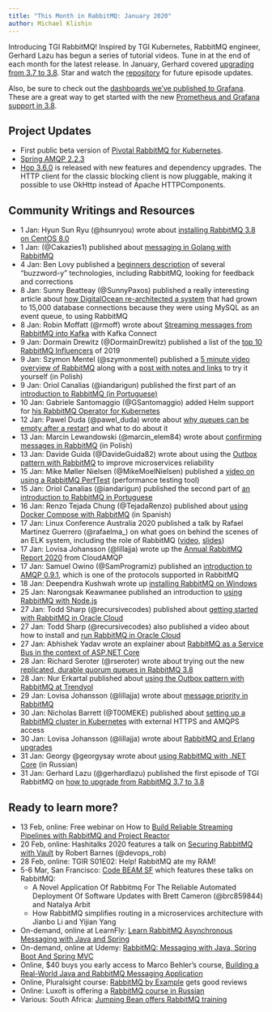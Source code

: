 ```yaml
---
title: "This Month in RabbitMQ: January 2020"
author: Michael Klishin
---
```


Introducing TGI RabbitMQ! Inspired by TGI Kubernetes, RabbitMQ engineer, Gerhard Lazu has begun a
series of tutorial videos. Tune in at the end of each month for the latest release. In January,
Gerhard covered [upgrading from 3.7 to 3.8](https://youtu.be/DynCqFtnSoY).
Star and watch the [repository](https://youtu.be/DynCqFtnSoY) for future episode updates.

Also, be sure to check out the [dashboards we’ve published to Grafana](https://grafana.com/orgs/rabbitmq). These are a great way to get started with the new [Prometheus and Grafana support in 3.8](https://www.rabbitmq.com/prometheus.html).

<!--truncate-->

## Project Updates

 * First public beta version of [Pivotal RabbitMQ for Kubernetes](https://network.pivotal.io/products/p-rabbitmq-for-kubernetes).
 * [Spring AMQP 2.2.3](https://github.com/spring-projects/spring-amqp/releases)
 * [Hop 3.6.0](https://groups.google.com/d/msg/rabbitmq-users/MEwbDJ8biRc/s4xLPpvYAwAJ) is released with new features and dependency upgrades. The HTTP client for the classic blocking client is now pluggable, making it possible to use OkHttp instead of Apache HTTPComponents.


## Community Writings and Resources

 * 1 Jan: Hyun Sun Ryu (@hsunryou) wrote about [installing RabbitMQ 3.8 on CentOS 8.0](https://blog.naver.com/hsunryou/221756168969)
 * 1 Jan: (@Cakazies1) published about [messaging in Golang with RabbitMQ](https://medium.com/@cakazies/messaging-golang-with-rabbitmq-2ed1ccf8314)
 * 4 Jan: Ben Lovy published a [beginners description](https://dev.to/deciduously/correct-a-beginner-about-buzzword-technologies-4bbe) of several “buzzword-y” technologies, including RabbitMQ, looking for feedback and corrections
 * 8 Jan: Sunny Beatteay (@SunnyPaxos) published a really interesting article about [how DigitalOcean re-architected a system](https://blog.digitalocean.com/from-15-000-database-connections-to-under-100-digitaloceans-tale-of-tech-debt/) that had grown to 15,000 database connections because they were using MySQL as an event queue, to using RabbitMQ
 * 8 Jan: Robin Moffatt (@rmoff) wrote about [Streaming messages from RabbitMQ into Kafka](https://rmoff.net/2020/01/08/streaming-messages-from-rabbitmq-into-kafka-with-kafka-connect/) with Kafka Connect
 * 9 Jan: Dormain Drewitz (@DormainDrewitz) published a list of the [top 10 RabbitMQ Influencers](https://content.pivotal.io/blog/top-rabbitmq-influencers-of-2019) of 2019
 * 9 Jan: Szymon Mentel (@szymonmentel) published a [5 minute video overview of RabbitMQ](https://youtu.be/ViJNPnZPJn4) along with a [post with notes and links](https://szkolarabbita.pl/rabbitmq-klaster-w-5-minut/) to try it yourself (in Polish)
 * 9 Jan: Oriol Canalias (@iandarigun) published the first part of an [introduction to RabbitMQ (in Portuguese)](https://medium.com/dev-cave/rabbit-mq-parte-i-c15e5f89d94)
 * 10 Jan: Gabriele Santomaggio (@GSantomaggio) added Helm support for [his RabbitMQ Operator for Kubernetes](https://github.com/Gsantomaggio/rabbitmq-operator#install-the-rabbitmq-operator-with-helm3)
 * 12 Jan: Pawel Duda (@pawel_duda) wrote about [why queues can be empty after a restart](https://devmeetsbiz.business.blog/2020/01/12/rabbitmq-queue-empty-after-a-restart-why-even-though-its-durable/) and what to do about it
 * 13 Jan: Marcin Lewandowski (@marcin_elem84) wrote about [confirming messages in RabbitMQ](https://czterytygodnie.pl/potwierdzanie-wiadomosci-rabbitmq/) (in Polish)
 * 13 Jan: Davide Guida (@DavideGuida82) wrote about using the [Outbox pattern with RabbitMQ](https://www.davideguida.com/improving-microservices-reliability-part-2-outbox-pattern/) to improve microservices reliability
 * 15 Jan: Mike Møller Nielsen (@MikeMoelNielsen) published a [video on using a RabbitMQ PerfTest](https://youtu.be/MEdPLX-PCn8 ) (performance testing tool)
 * 15 Jan: Oriol Canalias (@iandarigun) published the second part of [an introduction to RabbitMQ in Portuguese](https://medium.com/dev-cave/rabbitmq-parte-ii-fa61a469ba2)
 * 16 Jan: Renzo Tejada Chung (@TejadaRenzo) published about [using Docker Compose with RabbitMQ](https://renzotejada.com/blog/docker-compose-para-rabbitmq/) (in Spanish)
 * 17 Jan: Linux Conference Australia 2020 published a talk by Rafael Martinez Guerrero (@rafaelma_) on what goes on behind the scenes of an ELK system, including the role of RabbitMQ ([video](https://youtu.be/4X0bmnb4tVI), [slides](https://e-mc2.net/behind-scenes-elk-system))
 * 17 Jan: Lovisa Johansson (@lillajja) wrote up the [Annual RabbitMQ Report 2020](https://www.cloudamqp.com/blog/2020-01-17-annual-rabbitmq-report-2020-by-cloudamqp.html) from CloudAMQP
 * 17 Jan: Samuel Owino (@SamProgramiz) published an [introduction to AMQP 0.9.1](https://medium.com/@samuelowino43/advanced-message-queueing-protocol-ampq-0-9-1-617209d2d6ec), which is one of the protocols supported in RabbitMQ
 * 18 Jan: Deependra Kushwah wrote up [installing RabbitMQ on Windows](https://beetechnical.com/windows/rabbitmq-installation-on-windows/)
 * 25 Jan: Narongsak Keawmanee published an introduction to [using RabbitMQ with Node.js](https://medium.com/@klogic/introduction-to-rabbitmq-with-nodejs-3f1ab928ed50)
 * 27 Jan: Todd Sharp (@recursivecodes) published about [getting started with RabbitMQ in Oracle Cloud](https://blogs.oracle.com/developers/getting-started-with-rabbitmq-in-the-oracle-cloud)
 * 27 Jan: Todd Sharp (@recursivecodes) also published a video about how to install and [run RabbitMQ in Oracle Cloud](https://youtu.be/9kVBZ5MQV6I)
 * 27 Jan: Abhishek Yadav wrote an explainer about [RabbitMQ as a Service Bus in the context of ASP.NET Core](https://www.c-sharpcorner.com/article/rabbitmq-service-bus/)
 * 28 Jan: Richard Seroter (@rseroter) wrote about trying out the new [replicated, durable quorum queues in RabbitMQ 3.8](https://seroter.wordpress.com/2020/01/28/lets-try-out-the-new-durable-replicated-quorum-queues-in-rabbitmq/)
 * 28 Jan: Nur Erkartal published about [using the Outbox pattern with RabbitMQ at Trendyol](https://medium.com/trendyol-tech/outbox-pattern-story-at-trendyol-fcb35fe056d7)
 * 29 Jan: Lovisa Johansson (@lillajja) wrote about [message priority in RabbitMQ](https://www.cloudamqp.com/blog/2020-01-29-message-priority-in-rabbitmq.html)
 * 30 Jan: Nicholas Barrett (@T00MEKE) published about [setting up a RabbitMQ cluster in Kubernetes](https://nick.barrett.org.nz/setting-up-rabbitmq-ha-in-kubernetes-with-external-https-and-amqps-access-1ce1f3632dd2) with external HTTPS and AMQPS access
 * 30 Jan: Lovisa Johansson (@lillajja) wrote about [RabbitMQ and Erlang upgrades](https://www.cloudamqp.com/blog/2020-01-30-rabbitmq-erlang-upgrades.html)
 * 31 Jan: Georgy @georgysay wrote about [using RabbitMQ with .NET Core](https://habr.com/ru/post/486416/) (in Russian)
 * 31 Jan: Gerhard Lazu (@gerhardlazu) published the first episode of TGI RabbitMQ on [how to upgrade from RabbitMQ 3.7 to 3.8](https://youtu.be/DynCqFtnSoY)


## Ready to learn more?

 * 13 Feb, online: Free webinar on How to [Build Reliable Streaming Pipelines with RabbitMQ and Project Reactor](https://content.pivotal.io/rabbitmq/feb-13-how-to-build-reliable-streaming-pipelines-with-rabbitmq-and-project-reactor-webinar?utm_campaign=reactor-streaming-webinar-blog&utm_source=rabbitmq&utm_medium=website)
 * 20 Feb, online: Hashitalks 2020 features a talk on [Securing RabbitMQ with Vault](https://events.hashicorp.com/hashitalks2020) by Robert Barnes (@devops_rob)
 * 28 Feb, online: TGIR S01E02: Help! RabbitMQ ate my RAM!
 * 5-6 Mar, San Francisco: [Code BEAM SF](https://codesync.global/conferences/code-beam-sf/) which features these talks on RabbitMQ:
   * A Novel Application Of Rabbitmq For The Reliable Automated Deployment Of Software Updates with Brett Cameron (@brc859844) and Natalya Arbit
   * How RabbitMQ simplifies routing in a microservices architecture with Jianbo Li and Yijian Yang
 * On-demand, online at LearnFly: [Learn RabbitMQ Asynchronous Messaging with Java and Spring](https://www.learnfly.com/learn-rabbitmq-asynchronous-messaging-with-java-and-spring)
 * On-demand, online at Udemy: [RabbitMQ: Messaging with Java, Spring Boot And Spring MVC](https://www.udemy.com/rabbitmq-messaging-with-java-spring-boot-and-spring-mvc/)
 * Online, $40 buys you early access to Marco Behler’s course, [Building a Real-World Java and RabbitMQ Messaging Application](https://www.marcobehler.com/courses/30-building-a-real-world-java-and-rabbitmq-messaging-amqp-application)
 * Online, Pluralsight course: [RabbitMQ by Example](https://www.pluralsight.com/courses/rabbitmq-by-example) gets good reviews
 * Online: Luxoft is offering a [RabbitMQ course in Russian](https://www.luxoft-training.ru/kurs/platforma_obmena_soobshcheniyami_rabbitmq.html)
 * Various: South Africa: [Jumping Bean offers RabbitMQ training](https://www.jumpingbean.co.za/rabbitmq)
